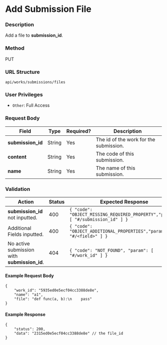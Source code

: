 Add Submission File
===
### Description
Add a file to **submission_id**.

### Method
PUT

### URL Structure
`api/works/submissions/files`

### User Privileges
* `Other`: Full Access

### Request Body
| Field       | Type   | Required? | Description                            |
|-------------|--------|-----------|----------------------------------------|
| **submission_id** | String | Yes       | The id of the work for the submission. |
| **content** | String | Yes       | The code of this submission.           |
| **name**    | String | Yes       | The name of this submission.           |

### Validation
| Action                                            | Status | Expected Response                                                               |
|---------------------------------------------------|--------|---------------------------------------------------------------------------------|
| **submission_id** not inputted.                         | 400    | `{ "code": "OBJECT_MISSING_REQUIRED_PROPERTY","param": [ "#/submission_id" ] }` |
| Additional Fields inputted.                       | 400    | `{ "code": "OBJECT_ADDITIONAL_PROPERTIES","param": [ "#/<field>" ] }`           |
| No active submission with **submission_id**.            | 404    | `{ "code": "NOT_FOUND", "param": [ "#/work_id" ] }`                       |

#### Example Request Body
```
{
    "work_id": "5935ed0e5ecf04cc3388de8e",
    "name": "a1",
    "file": "def func(a, b):\n    pass"
}
```
#### Example Response
```
{
    "status": 200,
    "data": "2315ed0e5ecf04cc3388de8e" // the file_id
}
```
